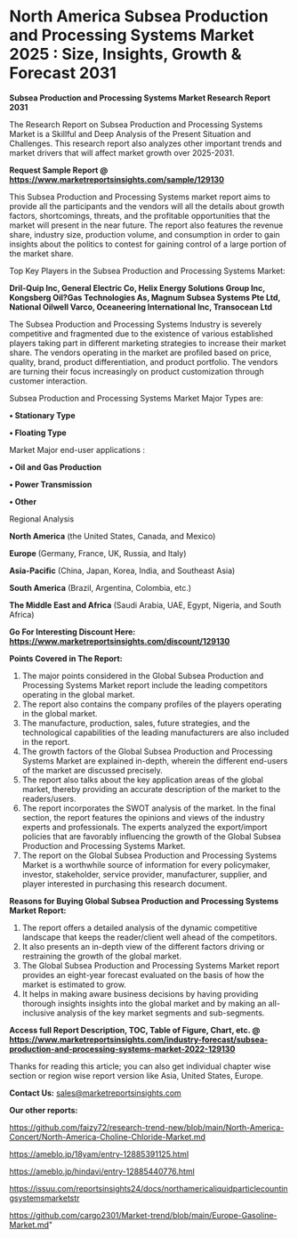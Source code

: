 # North America Subsea Production and Processing Systems Market 2025 : Size, Insights, Growth & Forecast 2031

<strong>Subsea Production and Processing Systems Market Research Report 2031</strong>

The Research Report on Subsea Production and Processing Systems Market is a Skillful and Deep Analysis of the Present Situation and Challenges. This research report also analyzes other important trends and market drivers that will affect market growth over 2025-2031.

<strong>Request Sample Report @ <a href=https://www.marketreportsinsights.com/sample/129130>https://www.marketreportsinsights.com/sample/129130</a></strong>

This Subsea Production and Processing Systems market report aims to provide all the participants and the vendors will all the details about growth factors, shortcomings, threats, and the profitable opportunities that the market will present in the near future. The report also features the revenue share, industry size, production volume, and consumption in order to gain insights about the politics to contest for gaining control of a large portion of the market share.

Top Key Players in the Subsea Production and Processing Systems Market:

<strong>Dril-Quip Inc, General Electric Co, Helix Energy Solutions Group Inc, Kongsberg Oil?Gas Technologies As, Magnum Subsea Systems Pte Ltd, National Oilwell Varco, Oceaneering International Inc, Transocean Ltd</strong>

The Subsea Production and Processing Systems Industry is severely competitive and fragmented due to the existence of various established players taking part in different marketing strategies to increase their market share. The vendors operating in the market are profiled based on price, quality, brand, product differentiation, and product portfolio. The vendors are turning their focus increasingly on product customization through customer interaction.

Subsea Production and Processing Systems Market Major Types are:

<strong>• Stationary Type

• Floating Type</strong>

Market Major end-user applications :

<strong>• Oil and Gas Production

• Power Transmission

• Other</strong>

Regional Analysis

</u><strong><b>North America</b></strong> (the United States, Canada, and Mexico)

<strong><b>Europe </b></strong>(Germany, France, UK, Russia, and Italy)

<strong><b>Asia-Pacific</b></strong> (China, Japan, Korea, India, and Southeast Asia)

<strong><b>South America</b></strong> (Brazil, Argentina, Colombia, etc.)

<strong><b>The Middle East and Africa</b></strong> (Saudi Arabia, UAE, Egypt, Nigeria, and South Africa)

<strong>Go For Interesting Discount Here: <a href=https://www.marketreportsinsights.com/discount/129130>https://www.marketreportsinsights.com/discount/129130</a></strong>

<strong>Points Covered in The Report:</strong>
<ol>
  <li>The major points considered in the Global Subsea Production and Processing Systems Market report include the leading competitors operating in the global market.</li>
  <li>The report also contains the company profiles of the players operating in the global market.</li>
  <li>The manufacture, production, sales, future strategies, and the technological capabilities of the leading manufacturers are also included in the report.</li>
  <li>The growth factors of the Global Subsea Production and Processing Systems Market are explained in-depth, wherein the different end-users of the market are discussed precisely.</li>
  <li>The report also talks about the key application areas of the global market, thereby providing an accurate description of the market to the readers/users.</li>
  <li>The report incorporates the SWOT analysis of the market. In the final section, the report features the opinions and views of the industry experts and professionals. The experts analyzed the export/import policies that are favorably influencing the growth of the Global Subsea Production and Processing Systems Market.</li>
  <li>The report on the Global Subsea Production and Processing Systems Market is a worthwhile source of information for every policymaker, investor, stakeholder, service provider, manufacturer, supplier, and player interested in purchasing this research document.</li>
</ol>
<strong>Reasons for Buying Global Subsea Production and Processing Systems Market Report:</strong>

<ol>
  <li>The report offers a detailed analysis of the dynamic competitive landscape that keeps the reader/client well ahead of the competitors.</li>
  <li>It also presents an in-depth view of the different factors driving or restraining the growth of the global market.</li>
  <li>The Global Subsea Production and Processing Systems Market report provides an eight-year forecast evaluated on the basis of how the market is estimated to grow.</li>
  <li>It helps in making aware business decisions by having providing thorough insights insights into the global market and by making an all-inclusive analysis of the key market segments and sub-segments.</li>
</ol>
<strong>Access full Report Description, TOC, Table of Figure, Chart, etc. @ <a href=https://www.marketreportsinsights.com/industry-forecast/subsea-production-and-processing-systems-market-2022-129130>https://www.marketreportsinsights.com/industry-forecast/subsea-production-and-processing-systems-market-2022-129130</a></strong>


Thanks for reading this article; you can also get individual chapter wise section or region wise report version like Asia, United States, Europe.

<strong>Contact Us:</strong>
sales@marketreportsinsights.com

<strong>Our other reports:</strong>

<a href=https://github.com/faizy72/research-trend-new/blob/main/North-America-Concert/North-America-Choline-Chloride-Market.md>https://github.com/faizy72/research-trend-new/blob/main/North-America-Concert/North-America-Choline-Chloride-Market.md</a>

<a href=https://ameblo.jp/18yam/entry-12885391125.html>https://ameblo.jp/18yam/entry-12885391125.html</a>

<a href=https://ameblo.jp/hindavi/entry-12885440776.html>https://ameblo.jp/hindavi/entry-12885440776.html</a>

<a href=https://issuu.com/reportsinsights24/docs/northamericaliquidparticlecountingsystemsmarketstr>https://issuu.com/reportsinsights24/docs/northamericaliquidparticlecountingsystemsmarketstr</a>

<a href=https://github.com/cargo2301/Market-trend/blob/main/Europe-Gasoline-Market.md>https://github.com/cargo2301/Market-trend/blob/main/Europe-Gasoline-Market.md</a>"
